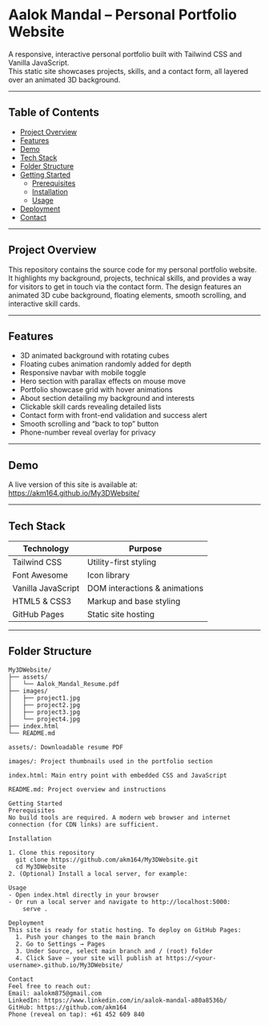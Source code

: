 # Aalok Mandal – Personal Portfolio Website

A responsive, interactive personal portfolio built with Tailwind CSS and Vanilla JavaScript.  
This static site showcases projects, skills, and a contact form, all layered over an animated 3D background.

---

## Table of Contents

- [Project Overview](#project-overview)  
- [Features](#features)  
- [Demo](#demo)  
- [Tech Stack](#tech-stack)  
- [Folder Structure](#folder-structure)  
- [Getting Started](#getting-started)  
  - [Prerequisites](#prerequisites)  
  - [Installation](#installation)  
  - [Usage](#usage)  
- [Deployment](#deployment)  
- [Contact](#contact)  

---

## Project Overview

This repository contains the source code for my personal portfolio website. It highlights my background, projects, technical skills, and provides a way for visitors to get in touch via the contact form. The design features an animated 3D cube background, floating elements, smooth scrolling, and interactive skill cards.

---

## Features

- 3D animated background with rotating cubes  
- Floating cubes animation randomly added for depth  
- Responsive navbar with mobile toggle  
- Hero section with parallax effects on mouse move  
- Portfolio showcase grid with hover animations  
- About section detailing my background and interests  
- Clickable skill cards revealing detailed lists  
- Contact form with front-end validation and success alert  
- Smooth scrolling and “back to top” button  
- Phone-number reveal overlay for privacy  

---

## Demo

A live version of this site is available at:  
https://akm164.github.io/My3DWebsite/

---

## Tech Stack

| Technology        | Purpose                       |
| ----------------- | ----------------------------- |
| Tailwind CSS      | Utility-first styling         |
| Font Awesome      | Icon library                  |
| Vanilla JavaScript| DOM interactions & animations |
| HTML5 & CSS3      | Markup and base styling       |
| GitHub Pages      | Static site hosting           |

---

## Folder Structure

```text
My3DWebsite/
├── assets/
│   └── Aalok_Mandal_Resume.pdf
├── images/
│   ├── project1.jpg
│   ├── project2.jpg
│   ├── project3.jpg
│   └── project4.jpg
├── index.html
└── README.md

assets/: Downloadable resume PDF

images/: Project thumbnails used in the portfolio section

index.html: Main entry point with embedded CSS and JavaScript

README.md: Project overview and instructions

Getting Started
Prerequisites
No build tools are required. A modern web browser and internet connection (for CDN links) are sufficient.

Installation

1. Clone this repository
  git clone https://github.com/akm164/My3DWebsite.git
  cd My3DWebsite
2. (Optional) Install a local server, for example:

Usage
- Open index.html directly in your browser
- Or run a local server and navigate to http://localhost:5000:
    serve .

Deployment
This site is ready for static hosting. To deploy on GitHub Pages:
  1. Push your changes to the main branch
  2. Go to Settings → Pages
  3. Under Source, select main branch and / (root) folder
  4. Click Save — your site will publish at https://<your-username>.github.io/My3DWebsite/

Contact
Feel free to reach out:
Email: aalokm875@gmail.com
LinkedIn: https://www.linkedin.com/in/aalok-mandal-a80a8536b/
GitHub: https://github.com/akm164
Phone (reveal on tap): +61 452 609 840

